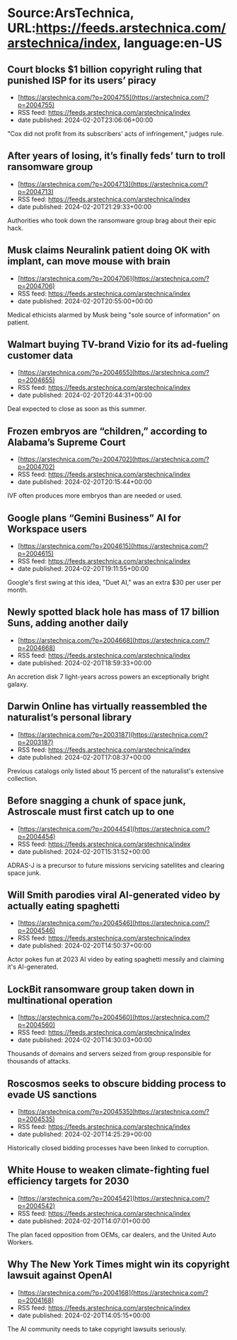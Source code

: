 # Source:ArsTechnica, URL:https://feeds.arstechnica.com/arstechnica/index, language:en-US

## Court blocks $1 billion copyright ruling that punished ISP for its users’ piracy
 - [https://arstechnica.com/?p=2004755](https://arstechnica.com/?p=2004755)
 - RSS feed: https://feeds.arstechnica.com/arstechnica/index
 - date published: 2024-02-20T23:06:06+00:00

"Cox did not profit from its subscribers' acts of infringement," judges rule.

## After years of losing, it’s finally feds’ turn to troll ransomware group
 - [https://arstechnica.com/?p=2004713](https://arstechnica.com/?p=2004713)
 - RSS feed: https://feeds.arstechnica.com/arstechnica/index
 - date published: 2024-02-20T21:29:33+00:00

Authorities who took down the ransomware group brag about their epic hack.

## Musk claims Neuralink patient doing OK with implant, can move mouse with brain
 - [https://arstechnica.com/?p=2004706](https://arstechnica.com/?p=2004706)
 - RSS feed: https://feeds.arstechnica.com/arstechnica/index
 - date published: 2024-02-20T20:55:00+00:00

Medical ethicists alarmed by Musk being "sole source of information" on patient.

## Walmart buying TV-brand Vizio for its ad-fueling customer data
 - [https://arstechnica.com/?p=2004655](https://arstechnica.com/?p=2004655)
 - RSS feed: https://feeds.arstechnica.com/arstechnica/index
 - date published: 2024-02-20T20:44:31+00:00

Deal expected to close as soon as this summer.

## Frozen embryos are “children,” according to Alabama’s Supreme Court
 - [https://arstechnica.com/?p=2004702](https://arstechnica.com/?p=2004702)
 - RSS feed: https://feeds.arstechnica.com/arstechnica/index
 - date published: 2024-02-20T20:15:44+00:00

IVF often produces more embryos than are needed or used.

## Google plans “Gemini Business” AI for Workspace users
 - [https://arstechnica.com/?p=2004615](https://arstechnica.com/?p=2004615)
 - RSS feed: https://feeds.arstechnica.com/arstechnica/index
 - date published: 2024-02-20T19:11:55+00:00

Google's first swing at this idea, "Duet AI," was an extra $30 per user per month.

## Newly spotted black hole has mass of 17 billion Suns, adding another daily
 - [https://arstechnica.com/?p=2004668](https://arstechnica.com/?p=2004668)
 - RSS feed: https://feeds.arstechnica.com/arstechnica/index
 - date published: 2024-02-20T18:59:33+00:00

An accretion disk 7 light-years across powers an exceptionally bright galaxy.

## Darwin Online has virtually reassembled the naturalist’s personal library
 - [https://arstechnica.com/?p=2003187](https://arstechnica.com/?p=2003187)
 - RSS feed: https://feeds.arstechnica.com/arstechnica/index
 - date published: 2024-02-20T17:08:37+00:00

Previous catalogs only listed about 15 percent of the naturalist's extensive collection.

## Before snagging a chunk of space junk, Astroscale must first catch up to one
 - [https://arstechnica.com/?p=2004454](https://arstechnica.com/?p=2004454)
 - RSS feed: https://feeds.arstechnica.com/arstechnica/index
 - date published: 2024-02-20T15:31:52+00:00

ADRAS-J is a precursor to future missions servicing satellites and clearing space junk.

## Will Smith parodies viral AI-generated video by actually eating spaghetti
 - [https://arstechnica.com/?p=2004546](https://arstechnica.com/?p=2004546)
 - RSS feed: https://feeds.arstechnica.com/arstechnica/index
 - date published: 2024-02-20T14:50:37+00:00

Actor pokes fun at 2023 AI video by eating spaghetti messily and claiming it's AI-generated.

## LockBit ransomware group taken down in multinational operation
 - [https://arstechnica.com/?p=2004560](https://arstechnica.com/?p=2004560)
 - RSS feed: https://feeds.arstechnica.com/arstechnica/index
 - date published: 2024-02-20T14:30:03+00:00

Thousands of domains and servers seized from group responsible for thousands of attacks.

## Roscosmos seeks to obscure bidding process to evade US sanctions
 - [https://arstechnica.com/?p=2004535](https://arstechnica.com/?p=2004535)
 - RSS feed: https://feeds.arstechnica.com/arstechnica/index
 - date published: 2024-02-20T14:25:29+00:00

Historically closed bidding processes have been linked to corruption.

## White House to weaken climate-fighting fuel efficiency targets for 2030
 - [https://arstechnica.com/?p=2004542](https://arstechnica.com/?p=2004542)
 - RSS feed: https://feeds.arstechnica.com/arstechnica/index
 - date published: 2024-02-20T14:07:01+00:00

The plan faced opposition from OEMs, car dealers, and the United Auto Workers.

## Why The New York Times might win its copyright lawsuit against OpenAI
 - [https://arstechnica.com/?p=2004168](https://arstechnica.com/?p=2004168)
 - RSS feed: https://feeds.arstechnica.com/arstechnica/index
 - date published: 2024-02-20T14:05:15+00:00

The AI community needs to take copyright lawsuits seriously.

